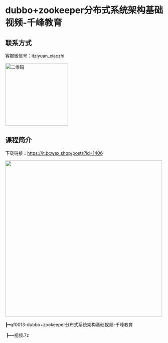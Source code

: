 # dubbo+zookeeper分布式系统架构基础视频-千峰教育

## 联系方式

客服微信号：itziyuan_xiaozhi

<img src="https://ziyuanyun.oss-cn-guangzhou.aliyuncs.com/common/20240614073449/666b82192834a.jpg" width="200" height="200" alt="二维码">

## 课程简介

下载链接：https://it.bcwex.shop/posts?id=1406

<img src="https://ziyuanyun.oss-cn-guangzhou.aliyuncs.com/yun/20240515153927/664466afdbf34.jpg" width="500" alt="">

  ┣━qf0013-dubbo+zookeeper分布式系统架构基础视频-千峰教育

 ┣━视频.7z

  